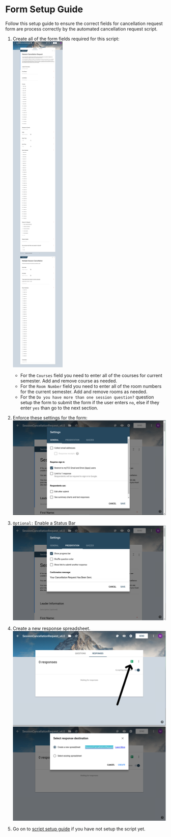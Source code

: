 # __Form__ Setup Guide

Follow this setup guide to ensure the correct fields for
cancellation request form are process correctly by the
automated cancellation request script.

1. Create all of the form fields required for this script: ![formSetup1](/Resources/formSetup1.png)
	- For the `Courses` field you need to enter all of the courses for current semester. Add and remove course as needed.
	- For the `Room Number` field you need to enter all of the room numbers for the current semester. Add and remove rooms as needed.
	- For the `Do you have more than one session question?` question setup the form to submit the form if the user enters `no`, else if they enter `yes` than go to the next section.

2. Enforce these settings for the form: ![formSetup2](/Resources/formSetup2.png)

3. `Optional:` Enable a Status Bar ![formSetup3](/Resources/formSetup3.png)

4. Create a new response spreadsheet. ![formSetup4](/Resources/formSetup4.png) ![formSetup4](/Resources/formSetup5.png)

5. Go on to [script setup guide](/Scripts/readme.md) if you have not setup the script yet.
